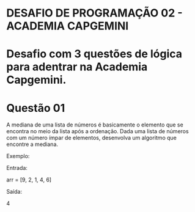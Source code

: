 #  DESAFIO DE PROGRAMAÇÃO 02 - ACADEMIA CAPGEMINI

# Desafio com 3 questões de lógica para adentrar na Academia Capgemini.

# Questão 01

A mediana de uma lista de números é basicamente o elemento que se encontra no meio da lista após a ordenação. Dada uma lista de números com um número ímpar de elementos, desenvolva um algoritmo que encontre a mediana.

Exemplo:

Entrada:

arr = [9, 2, 1, 4, 6]


Saída:

4

